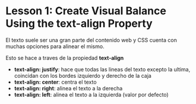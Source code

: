 # Lesson 1: Create Visual Balance Using the text-align Property

El texto suele ser una gran parte del contenido web y CSS cuenta con muchas opciones para alinear el mismo.

Esto se hace a traves de la propiedad __text-align__
+  __text-align: justify__: hace que todas las lineas del texto excepto la ultima, coincidan con los bordes izquierdo y derecho de la caja
+  __text-align: center__: centra el texto
+  __text-align: right__: alinea el texto a la derecha
+  __text-align: left__: alinea el texto a la izquierda (valor por defecto)

